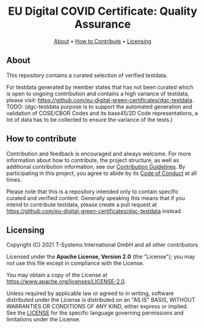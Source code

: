 <h1 align="center">
 EU Digital COVID Certificate: Quality Assurance
</h1>

<p align="center">
    <a href="#about">About</a> •
    <a href="#how-to-contribute">How to Contribute</a> •
    <a href="#licensing">Licensing</a>
</p>

## About

This repository contains a curated selection of verified testdata. 

For testdata generated by member states that has not been curated which is open to ongoing contribution and contains a high variance of testdata, please visit: https://github.com/eu-digital-green-certificates/dgc-testdata. TODO: (dgc-testdata purpose is to support the automated  generation and validation of COSE/CBOR Codes and its base45/2D Code representations, a lot of data has to be collected to ensure the variance of the tests.)



## How to contribute

Contribution and feedback is encouraged and always welcome. For more information about how to contribute, the project structure, as well as additional contribution information, see our [Contribution Guidelines](./CONTRIBUTING.md). By participating in this project, you agree to abide by its [Code of Conduct](./CODE_OF_CONDUCT.md) at all times.

Please note that this is a repository intended only to contain specific curated and verified content. Generally speaking this means that if you intend to contribute testdata, please create a pull request at https://github.com/eu-digital-green-certificates/dgc-testdata instead.

## Licensing

Copyright (C) 2021 T-Systems International GmbH and all other contributors

Licensed under the **Apache License, Version 2.0** (the "License"); you may not use this file except in compliance with the License.

You may obtain a copy of the License at https://www.apache.org/licenses/LICENSE-2.0.

Unless required by applicable law or agreed to in writing, software distributed under the License is distributed on an "AS IS"
BASIS, WITHOUT WARRANTIES OR CONDITIONS OF ANY KIND, either express or implied. See the [LICENSE](./LICENSE) for the specific
language governing permissions and limitations under the License.
